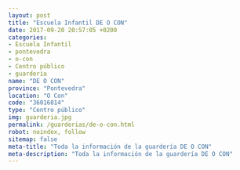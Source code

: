 ```yaml
---
layout: post
title: "Escuela Infantil DE O CON"
date: 2017-09-20 20:57:05 +0200
categories:
- Escuela Infantil
- pontevedra
- o-con
- Centro público
- guarderia
name: "DE O CON"
province: "Pontevedra"
location: "O Con"
code: "36016814"
type: "Centro público"
img: guarderia.jpg
permalink: /guarderias/de-o-con.html
robot: noindex, follow
sitemap: false
meta-title: "Toda la información de la guardería DE O CON"
meta-description: "Toda la información de la guardería DE O CON"
---
```

